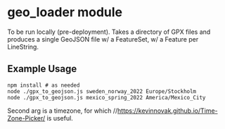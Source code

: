 # geo_loader module

To be run locally (pre-deployment).  Takes a directory of GPX files and produces a single GeoJSON file w/ a FeatureSet, w/ a Feature per LineString.

## Example Usage
```
npm install # as needed
node ./gpx_to_geojson.js sweden_norway_2022 Europe/Stockholm
node ./gpx_to_geojson.js mexico_spring_2022 America/Mexico_City
```
Second arg is a timezone, for which //https://kevinnovak.github.io/Time-Zone-Picker/ is useful.